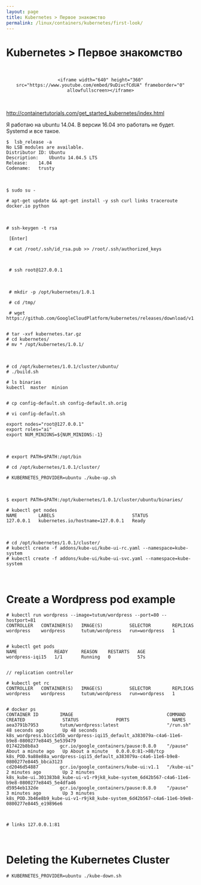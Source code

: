 ```yaml
---
layout: page
title: Kubernetes > Первое знакомство
permalink: /linux/containers/kubernetes/first-look/
---
```



# Kubernetes > Первое знакомство


<br/>

<div align="center">

    <iframe width="640" height="360" src="https://www.youtube.com/embed/9uDivcfCdUA" frameborder="0" allowfullscreen></iframe>

</div>

<br/>

http://containertutorials.com/get_started_kubernetes/index.html


Я работаю на ubuntu 14.04.
В версии 16.04 это работать не будет. Systemd и все такое.


    $  lsb_release -a
    No LSB modules are available.
    Distributor ID:	Ubuntu
    Description:	Ubuntu 14.04.5 LTS
    Release:	14.04
    Codename:	trusty

<br/>

    $ sudo su -

    # apt-get update && apt-get install -y ssh curl links traceroute docker.io python

<br/>

    # ssh-keygen -t rsa

     [Enter]

     # cat /root/.ssh/id_rsa.pub >> /root/.ssh/authorized_keys



     # ssh root@127.0.0.1


<br/>

     # mkdir -p /opt/kubernetes/1.0.1

     # cd /tmp/

     # wget https://github.com/GoogleCloudPlatform/kubernetes/releases/download/v1.0.1/kubernetes.tar.gz


    # tar -xvf kubernetes.tar.gz
    # cd kubernetes/
    # mv * /opt/kubernetes/1.0.1/

<br/>

    # cd /opt/kubernetes/1.0.1/cluster/ubuntu/
    # ./build.sh

    # ls binaries
    kubectl  master  minion


    # cp config-default.sh config-default.sh.orig

    # vi config-default.sh

    export nodes="root@127.0.0.1"
    export roles="ai"
    export NUM_MINIONS=${NUM_MINIONS:-1}


<br/>

    # export PATH=$PATH:/opt/bin

    # cd /opt/kubernetes/1.0.1/cluster/

    # KUBERNETES_PROVIDER=ubuntu ./kube-up.sh


<br/>


    $ export PATH=$PATH:/opt/kubernetes/1.0.1/cluster/ubuntu/binaries/

    # kubectl get nodes
    NAME        LABELS                             STATUS
    127.0.0.1   kubernetes.io/hostname=127.0.0.1   Ready


<br/>

    # cd /opt/kubernetes/1.0.1/cluster/
    # kubectl create -f addons/kube-ui/kube-ui-rc.yaml --namespace=kube-system
    # kubectl create -f addons/kube-ui/kube-ui-svc.yaml --namespace=kube-system


<br/>

# Create a Wordpress pod example

    # kubectl run wordpress --image=tutum/wordpress --port=80 --hostport=81
    CONTROLLER   CONTAINER(S)   IMAGE(S)          SELECTOR        REPLICAS
    wordpress    wordpress      tutum/wordpress   run=wordpress   1


    # kubectl get pods
    NAME              READY     REASON    RESTARTS   AGE
    wordpress-iqi15   1/1       Running   0          57s


    // replication controller

    # kubectl get rc
    CONTROLLER   CONTAINER(S)   IMAGE(S)          SELECTOR        REPLICAS
    wordpress    wordpress      tutum/wordpress   run=wordpress   1


    # docker ps
    CONTAINER ID        IMAGE                                   COMMAND             CREATED              STATUS              PORTS                NAMES
    aea3791b7953        tutum/wordpress:latest                  "/run.sh"           48 seconds ago       Up 48 seconds                            k8s_wordpress.b1cc1d5b_wordpress-iqi15_default_a383079a-c4a6-11e6-b9e8-0800277e8445_5e539479      
    017422b8b8a3        gcr.io/google_containers/pause:0.8.0    "/pause"            About a minute ago   Up About a minute   0.0.0.0:81->80/tcp   k8s_POD.9a88e88a_wordpress-iqi15_default_a383079a-c4a6-11e6-b9e8-0800277e8445_bbca3123            
    cd2046d54887        gcr.io/google_containers/kube-ui:v1.1   "/kube-ui"          2 minutes ago        Up 2 minutes                             k8s_kube-ui.301383b8_kube-ui-v1-r9jk8_kube-system_6d42b567-c4a6-11e6-b9e8-0800277e8445_5e4dfa46   
    d5954eb132de        gcr.io/google_containers/pause:0.8.0    "/pause"            3 minutes ago        Up 3 minutes                             k8s_POD.3b46e8b9_kube-ui-v1-r9jk8_kube-system_6d42b567-c4a6-11e6-b9e8-0800277e8445_e19896e6



    # links 127.0.0.1:81

<br/>

# Deleting the Kubernetes Cluster

    # KUBERNETES_PROVIDER=ubuntu ./kube-down.sh
